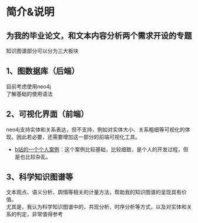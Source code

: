 # 简介&说明
## 为我的毕业论文，和文本内容分析两个需求开设的专题
知识图谱部分可以分为三大板块
## 1、图数据库（后端）
目前考虑使用neo4j  
了解基础的使用语法
## 2、可视化界面（前端）
neo4j支持实体和关系表达，但不支持，例如对实体大小、关系粗细等可视化的体现。因此若必要，还需要增加这一部分的前端可视化工具。
- [b站的一个个人案例](https://www.bilibili.com/video/BV11Q4y1M7MS?from=search&seid=6512466458755770239)：这个案例比较基础，比较细致，是个人的开发过程，但是也比较杂乱。
## 3、科学知识图谱等
文本观点、语义分析、舆情等相关的计量方法，帮助我的知识图谱的呈现具有价值。  
尤其是，我认为科学知识图谱中的，共现分析、时序分析等方式，以及对实体和关系的判定，非常值得参考
